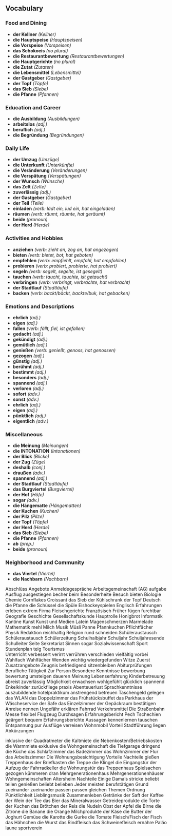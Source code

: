 ## Vocabulary
### Food and Dining
- **der Kellner** *(Kellner)*
- **die Hauptspeise** *(Hauptspeisen)*
- **die Vorspeise** *(Vorspeisen)*
- **das Schokoeis** *(no plural)*
- **die Restaurantbewertung** *(Restaurantbewertungen)*
- **die Hauptgerichte** *(no plural)*
- **die Zutat** *(Zutaten)*
- **die Lebensmittel** *(Lebensmittel)*
- **der Gastgeber** *(Gastgeber)*
- **der Topf** *(Töpfe)*
- **das Sieb** *(Siebe)*
- **die Pfanne** *(Pfannen)*

### Education and Career
- **die Ausbildung** *(Ausbildungen)*
- **arbeitslos** *(adj.)*
- **beruflich** *(adj.)*
- **die Begründung** *(Begründungen)*

### Daily Life
- **der Umzug** *(Umzüge)*
- **die Unterkunft** *(Unterkünfte)*
- **die Veränderung** *(Veränderungen)*
- **die Verspätung** *(Verspätungen)*
- **der Wunsch** *(Wünsche)*
- **das Zelt** *(Zelte)*
- **zuverlässig** *(adj.)*
- **der Gastgeber** *(Gastgeber)*
- **der Teil** *(Teile)*
- **einladen** *(verb: lädt ein, lud ein, hat eingeladen)*
- **räumen** *(verb: räumt, räumte, hat geräumt)*
- **beide** *(pronoun)*
- **der Herd** *(Herde)*

### Activities and Hobbies
- **anziehen** *(verb: zieht an, zog an, hat angezogen)*
- **bieten** *(verb: bietet, bot, hat geboten)*
- **empfehlen** *(verb: empfiehlt, empfahl, hat empfohlen)*
- **probieren** *(verb: probiert, probierte, hat probiert)*
- **segeln** *(verb: segelt, segelte, ist gesegelt)*
- **tauchen** *(verb: taucht, tauchte, ist getaucht)*
- **verbringen** *(verb: verbringt, verbrachte, hat verbracht)*
- **der Stadtlauf** *(Stadtläufe)*
- **backen** *(verb: backt/bäckt, backte/buk, hat gebacken)*

### Emotions and Descriptions
- **ehrlich** *(adj.)*
- **eigen** *(adj.)*
- **fallen** *(verb: fällt, fiel, ist gefallen)*
- **gedacht** *(adj.)*
- **gekündigt** *(adj.)*
- **gemütlich** *(adj.)*
- **genießen** *(verb: genießt, genoss, hat genossen)*
- **gezogen** *(adj.)*
- **günstig** *(adj.)*
- **berühmt** *(adj.)*
- **bestimmt** *(adj.)*
- **besonders** *(adj.)*
- **spannend** *(adj.)*
- **verloren** *(adj.)*
- **sofort** *(adv.)*
- **sonst** *(adv.)*
- **ehrlich** *(adj.)*
- **eigen** *(adj.)*
- **pünktlich** *(adj.)*
- **eigentlich** *(adv.)*

### Miscellaneous
- **die Meinung** *(Meinungen)*
- **die INTONATION** *(Intonationen)*
- **der Blick** *(Blicke)*
- **der Zug** *(Züge)*
- **deshalb** *(conj.)*
- **draußen** *(adv.)*
- **spannend** *(adj.)*
- **der Stadtlauf** *(Stadtläufe)*
- **das Burgviertel** *(Burgviertel)*
- **der Hof** *(Höfe)*
- **sogar** *(adv.)*
- **die Hängematte** *(Hängematten)*
- **der Kuchen** *(Kuchen)*
- **der Pilz** *(Pilze)*
- **der Topf** *(Töpfe)*
- **der Herd** *(Herde)*
- **das Sieb** *(Siebe)*
- **die Pfanne** *(Pfannen)*
- **ab** *(prep.)*
- **beide** *(pronoun)*

### Neighborhood and Community
- **das Viertel** *(Viertel)*
- **die Nachbarn** *(Nachbarn)*


Abschlüss
Angebote
Anmeldegespräche 
Arbeitsgemeinschaft  (AG)
aufgabe
Ausflug 
ausgestiegen 
becher
beim
Besonderheite
Besuch
bieten
Biologie
Chemie
Cornflakes 
Croissant
das Sieb
der Kühlschrank
der Topf
Deutsch
die Pfanne
die Schüssel
die Spüle
Eishockeyspielen 
Englisch
Erfahrungen 
erleben
extrem 
Firma
Fleischgerichte
Französisch
Früher 
fügen
furchtbar 
Geografie
Geschichte
Gesellschaftskunde
Hauptrolle 
Honigbrot
Informatik
Kantine 
Kunst
Kunst und Medien
Latein
Magenschmerzen 
Marmelade
Mathematik
mehl
Milch
Musik
Müsli 
Panne 
Pfannkuchen
Pflichtfächer
Physik
Redaktion
reichhaltig
Religion
rund 
schneiden
Schüleraustausch
Schüleraustausch 
Schülerzeitung
Schulhalbjahr 
Schuljahr 
Schuljahresende 
Schulleiter
Seite
Sekretariat
Sinnen 
sogar 
Sozialwissenschaft
Sport
Stundenplan
teig
Tourismus   
Unterricht
verbessert
verirrt
verrühren
verschieden
vielfältig
vorbei 
Wahlfach 
Wahlfächer 
Wenden
wichtig
wiedergefunden
Witze
Zuerst 
Zusatzangebote
Zeugnis
befriedigend
sitzenbleiben
Abiturprüfungen 
Berufliche Tätigkeit
Zur Person
Besondere Kenntnisse
bewerbung
bewertung
umsteigen
daueren
Meinung 
Lebenserfahrung 
Kinderbetreuung
abreist
zuverlässig
Möglichkeit 
erwachsen 
wohlgefühlt
glücklich
spannend 
Enkelkinder
zurückfliege
praxis
Abenteuerlust
Sprachkenntnisse
auszubildende
hotelpraktikum
anstrengend
betreuen
Taschengeld
gelegen
das WLAN
das Doppelzimmer
das Frühstücksbuffet
das Parkhaus
der Wäscheservice
der Safe
das Einzelzimmer
der Gepäckraum
bestätigen
Anreise 
nennen
Ungefähr 
erklären
Fahrrad
Verkehrsmittel
Die Straßenbahn
Messe
flexibel
Flugzeug 
Durchsagen
Erfahrungsbericht
Pech
Tschechien 
geärgert
bequem
Erfahrungsberichte
Aussagen
kennenlernen
tauschen
Entspannung 
pur
Ausflüge 
verreisen 
Wohnmobil
Vorteil 
Stadtführung 
liegen
Abkürzungen

inklusive
der Quadratmeter
die Kaltmiete
die Nebenkosten/Betriebskosten
die Warmmiete
exklusive
die Wohngemeinschaft
die Tiefgarage
dringend
die Küche
das Schlafzimmer
das Badezimmer
das Wohnzimmer
der Flur
das Arbeitszimmer
Die Wohnungsbesichtigung
Vorteile
Nachteile
gießen
Treppenhaus
der Briefkasten
die Treppe
die Klingel
die Eingangstür
der Aufzug
der Fahrradkeller
die Wohnungstür
das Treppenhaus
Spielsachen 
gezogen
kümmeren
dran
Mehrgenerationenhaus
Mehrgenerationenhäuser
Wohngemeinschaften
Altersheim
Nachteile
Einige 
Damals 
stricke 
beliebt
teilen 
genießen 
beliebt
belieben
Jeder
meisten
berufstätigen
Grund
zueinander
zueinander passen
passen
gleichen
Themen
Ordnung
Pünktlichkeit
Lieblingsmusik
Zusammenleben
Getränke
der Saft
der Kaffee
der Wein
der Tee
das Bier
das Mineralwasser
Getreideprodukte
die Torte
der Kuchen
das Brötchen
der Reis
die Nudeln
Obst
der Apfel
die Birne
die Zitrone
die Banane
die Orange
Milchprodukte
der Käse
die Butter
der Joghurt
Gemüse
die Karotte
die Gurke
die Tomate
Fleisch/Fisch
der Fisch
das Hähnchen
die Wurst
das Rindfleisch
das Schweinefleisch
ernähre
Paläo
laune
sportverein








